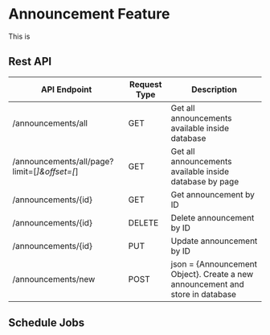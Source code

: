 # Announcement Feature

This is 

## Rest API

| API Endpoint | Request Type | Description |
| --- | --- | --- |
| /announcements/all | GET | Get all announcements available inside database |
| /announcements/all/page?limit=[_]&offset=[_] | GET | Get all announcements available inside database by page |
| /announcements/{id} | GET | Get announcement by ID |
| /announcements/{id} | DELETE | Delete announcement by ID |
| /announcements/{id} | PUT | Update announcement by ID |
| /announcements/new | POST | json = {Announcement Object}. Create a new announcement and store in database |

## Schedule Jobs

